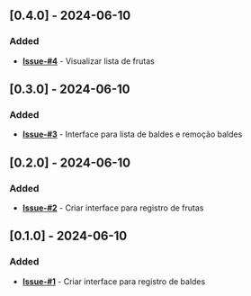 ## [0.4.0] - 2024-06-10

### Added

- [**Issue-#4**](https://github.com/chrisviana/simulation-bucket-fruits/issues/4) - Visualizar lista de frutas

## [0.3.0] - 2024-06-10

### Added

- [**Issue-#3**](https://github.com/chrisviana/simulation-bucket-fruits/issues/3) - Interface para lista de baldes e remoção baldes

## [0.2.0] - 2024-06-10

### Added

- [**Issue-#2**](https://github.com/chrisviana/simulation-bucket-fruits/issues/2) - Criar interface para registro de frutas

## [0.1.0] - 2024-06-10

### Added

- [**Issue-#1**](https://github.com/chrisviana/simulation-bucket-fruits/issues/1) - Criar interface para registro de baldes
